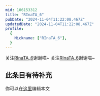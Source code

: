 ```yaml
---
mid: 106153312
title: "RInaTA_6"
pubDate: "2024-11-04T11:22:08.467Z"
updatedDate: "2024-11-04T11:22:08.467Z"
profile:
  {
    Nickname: ["RInaTA_6"],
  }
---
```


关注[RInaTA_6](https://space.bilibili.com/106153312)谢谢喵~ 关注[RInaTA_6](https://space.bilibili.com/106153312)谢谢喵~

## 此条目有待补充
你可以在[这里](https://github.com/Yuhanawa/VTuber.ICU-Content/edit/master/v/RInaTA_6/index.md)编辑本文
